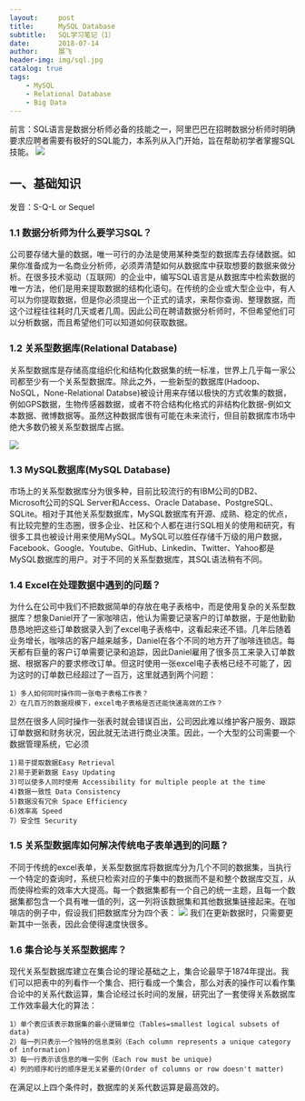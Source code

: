 ```yaml
---
layout:     post
title:      MySQL Database
subtitle:   SQL学习笔记（1）
date:       2018-07-14
author:     展飞
header-img: img/sql.jpg
catalog: true
tags:
    - MySQL
    - Relational Database
    - Big Data
--- 
```


前言：SQL语言是数据分析师必备的技能之一，阿里巴巴在招聘数据分析师时明确要求应聘者需要有极好的SQL能力，本系列从入门开始，旨在帮助初学者掌握SQL技能。
![](http://m.qpic.cn/psb?/V12j1VvP2SOs2p/dOe6ehq9qk6XSWJWpUtwhW3jY2SH2JwzWQzf7TRYubs!/b/dAgBAAAAAAAA&bo=dAQ4BAAAAAARF2w!&rf=viewer_4)

## 一、基础知识

发音：S-Q-L or Sequel

### 1.1  数据分析师为什么要学习SQL？

公司要存储大量的数据，唯一可行的办法是使用某种类型的数据库去存储数据。如果你准备成为一名商业分析师，必须弄清楚如何从数据库中获取想要的数据来做分析。在很多技术驱动（互联网）的企业中，编写SQL语言是从数据库中检索数据的唯一方法，他们是用来提取数据的结构化语句。在传统的企业或大型企业中，有人可以为你提取数据，但是你必须提出一个正式的请求，来帮你查询、整理数据，而这个过程往往耗时几天或者几周。因此公司在聘请数据分析师时，不但希望他们可以分析数据，而且希望他们可以知道如何获取数据。

### 1.2  关系型数据库(Relational Database)

关系型数据库是存储高度组织化和结构化数据集的统一标准，世界上几乎每一家公司都至少有一个关系型数据库。除此之外，一些新型的数据库(Hadoop、NoSQL，None-Relational Databse)被设计用来存储以极快的方式收集的数据，例如GPS数据，生物传感器数据，或者不符合结构化格式的非结构化数据-例如文本数据、微博数据等。虽然这种数据库很有可能在未来流行，但目前数据库市场中绝大多数仍被关系型数据库占据。

![](http://m.qpic.cn/psb?/V12j1VvP2SOs2p/cwjaBot60DZTL9lVyNhW7Wwq5qjfNfTx*K3.S36arsM!/b/dDABAAAAAAAA&bo=4AU4BAAAAAARB.k!&rf=viewer_4)

### 1.3  MySQL数据库(MySQL Database)

市场上的关系型数据库分为很多种，目前比较流行的有IBM公司的DB2、Microsoft公司的SQL Server和Access、Oracle Database、PostgreSQL、SQLite。相对于其他关系型数据库，MySQL数据库有开源、成熟、稳定的优点，有比较完整的生态圈，很多企业、社区和个人都在进行SQL相关的使用和研究，有很多工具也被设计用来使用MySQL。MySQL可以胜任存储千万级的用户数据，Facebook、Google、Youtube、GitHub、Linkedin、Twitter、Yahoo都是MySQL数据库的用户。对于不同的关系型数据库，其SQL语法稍有不同。

### 1.4  Excel在处理数据中遇到的问题？

为什么在公司中我们不把数据简单的存放在电子表格中，而是使用复杂的关系型数据库？想象Daniel开了一家咖啡店，他认为需要记录客户的订单数据，于是他勤勤恳恳地把这些订单数据录入到了excel电子表格中，这看起来还不错。几年后随着业务增长，咖啡店的客户越来越多，Daniel在各个不同的地方开了咖啡连锁店。每天都有巨量的客户订单需要记录和追踪，因此Daniel雇用了很多员工来录入订单数据、根据客户的要求修改订单。但这时使用一张excel电子表格已经不可能了，因为这时的订单数已经超过了一百万，这里就遇到两个问题：

    1）多人如何同时操作同一张电子表格工作表？
    2）在几百万的数据规模下，excel电子表格是否还能快速高效的工作？

显然在很多人同时操作一张表时就会错误百出，公司因此难以维护客户服务、跟踪订单数据和财务状况，因此就无法进行商业决策。因此，一个大型的公司需要一个数据管理系统，它必须

    1)易于提取数据Easy Retrieval
    2)易于更新数据 Easy Updating 
    3)可以使多人同时使用 Accessibility for multiple people at the time  
    4)数据一致性 Data Consistency 
    5)数据没有冗余 Space Efficiency 
    6)效率高 Speed 
    7）安全性 Security

### 1.5  关系型数据库如何解决传统电子表单遇到的问题？

不同于传统的excel表单，关系型数据库将数据库分为几个不同的数据集，当执行一个特定的查询时，系统只检索对应的子集中的数据而不是和整个数据库交互，从而使得检索的效率大大提高。每一个数据集都有一个自己的统一主题，且每一个数据集都包含一个具有唯一值的列，这一列将该数据集和其他数据集链接起来。在咖啡店的例子中，假设我们把数据库分为四个表：
![](http://a4.qpic.cn/psb?/V12j1VvP2SOs2p/v.iU8*slBgI8.JQgx8bf.OGOXrVMMT7xYCdJIurrNjQ!/b/dEMBAAAAAAAA&ek=1&kp=1&pt=0&bo=jgc4BAAAAAARF5U!&tl=1&vuin=949511192&tm=1531710000&sce=60-2-2&rf=viewer_4)
我们在更新数据时，只需要更新其中一张表，因此会使得速度快很多。

### 1.6  集合论与关系型数据库？

现代关系型数据库建立在集合论的理论基础之上，集合论最早于1874年提出。我们可以把表中的列看作一个集合、把行看成一个集合，那么对表的操作可以看作集合论中的关系代数运算，集合论经过长时间的发展，研究出了一套使得关系数据库工作效率最大化的算法：

    1）单个表应该表示数据集的最小逻辑单位（Tables=smallest logical subsets of data)
    2）每一列只表示一个独特的信息类别（Each column represents a unique category of information)
    3）每一行表示该信息的唯一实例（Each row must be unique)
    4）列的顺序和行的顺序是无关紧要的(Order of columns or row doesn't matter)
    
在满足以上四个条件时，数据库的关系代数运算是最高效的。


